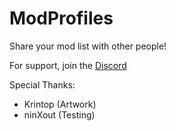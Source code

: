 # ModProfiles

Share your mod list with other people!

For support, join the [Discord](https://discord.gg/44ANAhXz7r)

Special Thanks:
* Krintop (Artwork)
* ninXout (Testing)